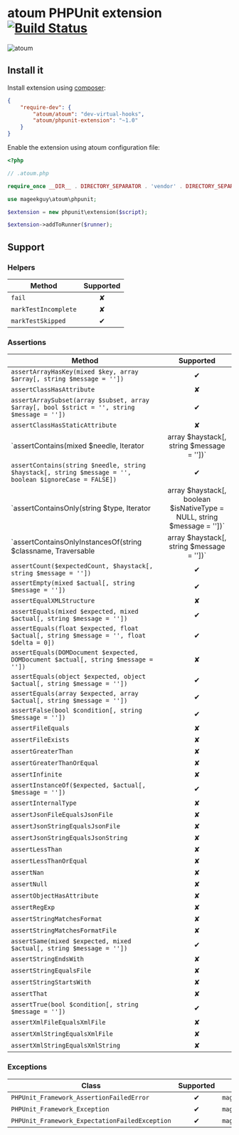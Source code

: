 # atoum PHPUnit extension [![Build Status](https://travis-ci.org/atoum/phpunit-extension.svg?branch=master)](https://travis-ci.org/atoum/phpunit-extension)

![atoum](http://downloads.atoum.org/images/logo.png)

## Install it

Install extension using [composer](https://getcomposer.org):

```json
{
    "require-dev": {
        "atoum/atoum": "dev-virtual-hooks",
        "atoum/phpunit-extension": "~1.0"
    }
}

```

Enable the extension using atoum configuration file:

```php
<?php

// .atoum.php

require_once __DIR__ . DIRECTORY_SEPARATOR . 'vendor' . DIRECTORY_SEPARATOR . 'autoload.php';

use mageekguy\atoum\phpunit;

$extension = new phpunit\extension($script);

$extension->addToRunner($runner);
```

## Support

### Helpers

| Method                                                                                   | Supported |
|------------------------------------------------------------------------------------------|:---------:|
| `fail`                                                                                   | ✘         |
| `markTestIncomplete`                                                                     | ✘         |
| `markTestSkipped`                                                                        | ✔         |

### Assertions

| Method                                                                                                             | Supported |
|--------------------------------------------------------------------------------------------------------------------|:---------:|
| `assertArrayHasKey(mixed $key, array $array[, string $message = ''])`                                              | ✔         |
| `assertClassHasAttribute`                                                                                          | ✘         |
| `assertArraySubset(array $subset, array $array[, bool $strict = '', string $message = ''])`                        | ✔         |
| `assertClassHasStaticAttribute`                                                                                    | ✘         |
| `assertContains(mixed $needle, Iterator|array $haystack[, string $message = ''])`                                  | ✔         |
| `assertContains(string $needle, string $haystack[, string $message = '', boolean $ignoreCase = FALSE])`            | ✔         |
| `assertContainsOnly(string $type, Iterator|array $haystack[, boolean $isNativeType = NULL, string $message = ''])` | ✔         |
| `assertContainsOnlyInstancesOf(string $classname, Traversable|array $haystack[, string $message = ''])`            | ✔         |
| `assertCount($expectedCount, $haystack[, string $message = ''])`                                                   | ✔         |
| `assertEmpty(mixed $actual[, string $message = ''])`                                                               | ✔         |
| `assertEqualXMLStructure`                                                                                          | ✘         |
| `assertEquals(mixed $expected, mixed $actual[, string $message = ''])`                                             | ✔         |
| `assertEquals(float $expected, float $actual[, string $message = '', float $delta = 0])`                           | ✔         |
| `assertEquals(DOMDocument $expected, DOMDocument $actual[, string $message = ''])`                                 | ✘         |
| `assertEquals(object $expected, object $actual[, string $message = ''])`                                           | ✔         |
| `assertEquals(array $expected, array $actual[, string $message = ''])`                                             | ✔         |
| `assertFalse(bool $condition[, string $message = ''])`                                                             | ✔         |
| `assertFileEquals`                                                                                                 | ✘         |
| `assertFileExists`                                                                                                 | ✘         |
| `assertGreaterThan`                                                                                                | ✘         |
| `assertGreaterThanOrEqual`                                                                                         | ✘         |
| `assertInfinite`                                                                                                   | ✘         |
| `assertInstanceOf($expected, $actual[, $message = ''])`                                                            | ✔         |
| `assertInternalType`                                                                                               | ✘         |
| `assertJsonFileEqualsJsonFile`                                                                                     | ✘         |
| `assertJsonStringEqualsJsonFile`                                                                                   | ✘         |
| `assertJsonStringEqualsJsonString`                                                                                 | ✘         |
| `assertLessThan`                                                                                                   | ✘         |
| `assertLessThanOrEqual`                                                                                            | ✘         |
| `assertNan`                                                                                                        | ✘         |
| `assertNull`                                                                                                       | ✘         |
| `assertObjectHasAttribute`                                                                                         | ✘         |
| `assertRegExp`                                                                                                     | ✘         |
| `assertStringMatchesFormat`                                                                                        | ✘         |
| `assertStringMatchesFormatFile`                                                                                    | ✘         |
| `assertSame(mixed $expected, mixed $actual[, string $message = ''])`                                               | ✔         |
| `assertStringEndsWith`                                                                                             | ✘         |
| `assertStringEqualsFile`                                                                                           | ✘         |
| `assertStringStartsWith`                                                                                           | ✘         |
| `assertThat`                                                                                                       | ✘         |
| `assertTrue(bool $condition[, string $message = ''])`                                                              | ✔         |
| `assertXmlFileEqualsXmlFile`                                                                                       | ✘         |
| `assertXmlStringEqualsXmlFile`                                                                                     | ✘         |
| `assertXmlStringEqualsXmlString`                                                                                   | ✘         |

### Exceptions

| Class                                          | Supported | Mapped to                                          |
|------------------------------------------------|:---------:|----------------------------------------------------|
| `PHPUnit_Framework_AssertionFailedError`       | ✔         | `mageekguy\atoum\asserter\exception`               |
| `PHPUnit_Framework_Exception`                  | ✔         | `mageekguy\\atoum\\exceptions\\runtime`            |
| `PHPUnit_Framework_ExpectationFailedException` | ✔         | `mageekguy\atoum\phpunit\constraint\exception` |
